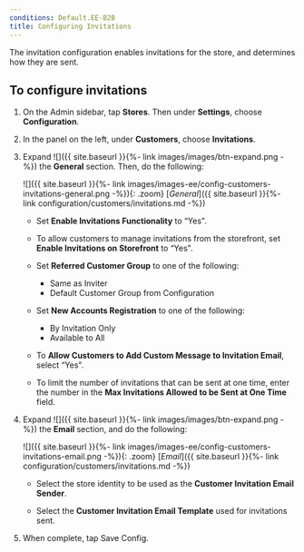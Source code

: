 ```yaml
---
conditions: Default.EE-B2B
title: Configuring Invitations
---
```


The invitation configuration enables invitations for the store, and determines how they are sent.

## To configure invitations

1. On the Admin sidebar, tap **Stores**. Then under **Settings**, choose **Configuration**.

1. In the panel on the left, under **Customers**, choose **Invitations**.

1. Expand ![]({{ site.baseurl }}{%- link images/images/btn-expand.png -%}) the **General** section. Then, do the following:

    ![]({{ site.baseurl }}{%- link images/images-ee/config-customers-invitations-general.png -%}){: .zoom}
    [*General*]({{ site.baseurl }}{%- link configuration/customers/invitations.md -%})

    * Set **Enable Invitations Functionality** to “Yes".

    * To allow customers to manage invitations from the storefront, set **Enable Invitations on Storefront** to “Yes".

    * Set **Referred Customer Group** to one of the following:

        * Same as Inviter
        * Default Customer Group from Configuration

    * Set **New Accounts Registration** to one of the following:

        * By Invitation Only
        * Available to All

    * To **Allow Customers to Add Custom Message to Invitation Email**, select “Yes".

    * To limit the number of invitations that can be sent at one time, enter the number in the **Max Invitations Allowed to be Sent at One Time** field.

1. Expand ![]({{ site.baseurl }}{%- link images/images/btn-expand.png -%}) the **Email** section, and do the following:

    ![]({{ site.baseurl }}{%- link images/images-ee/config-customers-invitations-email.png -%}){: .zoom}
    [*Email*]({{ site.baseurl }}{%- link configuration/customers/invitations.md -%})

    * Select the store identity to be used as the **Customer Invitation Email Sender**.

    * Select the **Customer Invitation Email Template** used for invitations sent.

1. When complete, tap <span class="btn">Save Config</span>.
